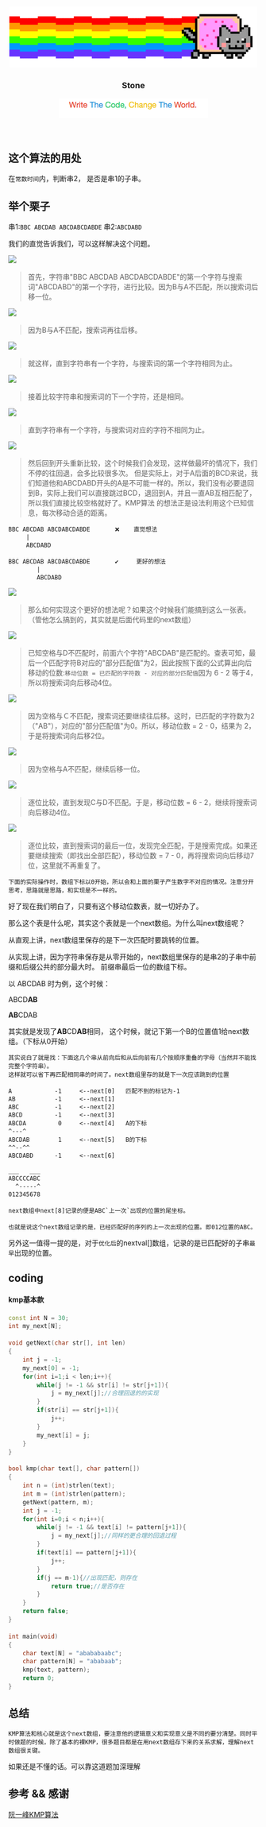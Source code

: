<p align="center">
  <a href="http://shallweitalk.com">
    <img src="https://raw.githubusercontent.com/Haut-Stone/ACM/master/photos/nyan-cat.gif" width=500 height=123>
  </a>
  <h3 align="center">Stone</h3>
  <p align="center">
    <a href="http://shallweitalk.com">
      <img src="https://raw.githubusercontent.com/Haut-Stone/ACM/master/photos/CodeChangeWorld.png" width=300 height=40>
    </a>
  </p>
</p>
<br>

## 这个算法的用处

在`常数时间`内，判断串2， 是否是串1的子串。

## 举个栗子

串1:`BBC ABCDAB ABCDABCDABDE`
串2:`ABCDABD`

我们的直觉告诉我们，可以这样解决这个问题。

![](http://image.beekka.com/blog/201305/bg2013050103.png)
>首先，字符串"BBC ABCDAB ABCDABCDABDE"的第一个字符与搜索词"ABCDABD"的第一个字符，进行比较。因为B与A不匹配，所以搜索词后移一位。


![](http://image.beekka.com/blog/201305/bg2013050104.png)
>因为B与A不匹配，搜索词再往后移。

![](http://image.beekka.com/blog/201305/bg2013050105.png)
>就这样，直到字符串有一个字符，与搜索词的第一个字符相同为止。

![](http://image.beekka.com/blog/201305/bg2013050106.png)
>接着比较字符串和搜索词的下一个字符，还是相同。

![](http://image.beekka.com/blog/201305/bg2013050107.png)
>直到字符串有一个字符，与搜索词对应的字符不相同为止。

![](http://image.beekka.com/blog/201305/bg2013050108.png)
<!-- >然后回到开头，重新比较。
我们的直觉这时候又告诉我们，这样做的话，时间复杂度啊一定很高。然后我们要因为每个字符我们都重复判断
了多遍。浪费了不少的时间。一个基本事实是，当空格与D不匹配时，你其实知道前面六个字符是"ABCDAB"。
至少有一部分已经是匹配的了，接下来应该不用判断了才对。
这样就提高了效率。 -->
>然后回到开头重新比较，这个时候我们会发现，这样做最坏的情况下，我们不停的往回退，会多比较很多次。
但是实际上，对于A后面的BCD来说，我们知道他和ABCDABD开头的A是不可能一样的。所以，我们没有必要退回
到B，实际上我们可以直接跳过BCD，退回到A，并且一直AB互相匹配了，所以我们直接比较空格就好了。KMP算法
的想法正是设法利用这个已知信息，每次移动合适的距离。

```
BBC ABCDAB ABCDABCDABDE       ❌    直觉想法
     |
     ABCDABD

BBC ABCDAB ABCDABCDABDE       ✔️     更好的想法
        |
        ABCDABD
```

![](http://image.beekka.com/blog/201305/bg2013050109.png)
>那么如何实现这个更好的想法呢？如果这个时候我们能搞到这么一张表。（管他怎么搞到的，其实就是后面代码里的next数组）

![](http://image.beekka.com/blog/201305/bg2013050107.png)
>已知空格与D不匹配时，前面六个字符"ABCDAB"是匹配的。查表可知，最后一个匹配字符B对应的"部分匹配值"为2，因此按照下面的公式算出向后移动的位数:`移动位数 = 已匹配的字符数 - 对应的部分匹配值`因为 6 - 2 等于4，所以将搜索词向后移动4位。

![](http://image.beekka.com/blog/201305/bg2013050110.png)
>因为空格与Ｃ不匹配，搜索词还要继续往后移。这时，已匹配的字符数为2（"AB"），对应的"部分匹配值"为0。所以，移动位数 = 2 - 0，结果为 2，于是将搜索词向后移2位。

![](http://image.beekka.com/blog/201305/bg2013050111.png)
>因为空格与A不匹配，继续后移一位。

![](http://image.beekka.com/blog/201305/bg2013050112.png)
>逐位比较，直到发现C与D不匹配。于是，移动位数 = 6 - 2，继续将搜索词向后移动4位。

![](http://image.beekka.com/blog/201305/bg2013050113.png)
>逐位比较，直到搜索词的最后一位，发现完全匹配，于是搜索完成。如果还要继续搜索（即找出全部匹配），移动位数 = 7 - 0，再将搜索词向后移动7位，这里就不再重复了。

    下面的实际操作时，数组下标以0开始，所以会和上面的栗子产生数字不对应的情况。注意分开思考，思路就是思路，和实现是不一样的。

好了现在我们明白了，只要有这个移动位数表，就一切好办了。

那么这个表是什么呢，其实这个表就是一个next数组。为什么叫next数组呢？

从直观上讲，next数组里保存的是下一次匹配时要跳转的位置。

从实现上讲，因为字符串保存是从零开始的，next数组里保存的是串2的子串中前缀和后缀公共的部分最大时。
前缀串最后一位的数组下标。

以 ABCDAB 时为例，这个时候：

ABCD**AB**

**AB**CDAB

其实就是发现了**AB**CD**AB**相同， 这个时候，就记下第一个B的位置值1给next数组。（下标从0开始）

```
其实说白了就是找：下面这几个串从前向后和从后向前有几个按顺序重叠的字母（当然并不能找完整个字符串）。
这样就可以省下再匹配相同串的时间了。next数组里存的就是下一次应该跳到的位置

A            -1     <--next[0]   匹配不到的标记为-1
AB           -1     <--next[1]
ABC          -1     <--next[2]
ABCD         -1     <--next[3]
ABCDA         0     <--next[4]   A的下标
^---^         
ABCDAB        1     <--next[5]   B的下标
^^--^^ 
ABCDABD      -1     <--next[6]
```

```
___   ___
ABCCCCABC  
  ^-----^
012345678

next数组中next[8]记录的便是ABC`上一次`出现的位置的尾坐标。

也就是说这个next数组记录的是，已经匹配好的序列的上一次出现的位置。即012位置的ABC。

```

另外这一值得一提的是，对于`优化后`的nextval[]数组，记录的是已匹配好的子串`最早`出现的位置。

## coding

#### kmp基本款

```cpp
const int N = 30;
int my_next[N];

void getNext(char str[], int len)
{
    int j = -1;
    my_next[0] = -1;
    for(int i=1;i < len;i++){
        while(j != -1 && str[i] != str[j+1]){
            j = my_next[j];//合理回退的的实现
        }
        if(str[i] == str[j+1]){
            j++;
        }
        my_next[i] = j;
    }
}

bool kmp(char text[], char pattern[])
{
    int n = (int)strlen(text);
    int m = (int)strlen(pattern);
    getNext(pattern, m);
    int j = -1;
    for(int i=0;i < n;i++){
        while(j != -1 && text[i] != pattern[j+1]){
            j = my_next[j];//同样的更合理的回退过程
        }
        if(text[i] == pattern[j+1]){
            j++;
        }
        if(j == m-1){//出现匹配，则存在
            return true;//是否存在
        }
    }
    return false;
}

int main(void)
{
    char text[N] = "abababaabc";
    char pattern[N] = "ababaab";
    kmp(text, pattern);
    return 0;
}
```

## 总结

	KMP算法和核心就是这个next数组，要注意他的逻辑意义和实现意义是不同的要分清楚。同时平时做题的时候，除了基本的裸KMP，很多题目都是在用next数组存下来的关系求解，理解next数组很关键。

如果还是不懂的话。可以靠这道题加深理解[](https://github.com/Haut-Stone/ACM/blob/master/字符串/🥇字符串_KMP_next数组理解_CyclicNacklace.md)

## 参考 && 感谢
[阮一峰KMP算法](http://www.ruanyifeng.com/blog/2013/05/Knuth–Morris–Pratt_algorithm.html)